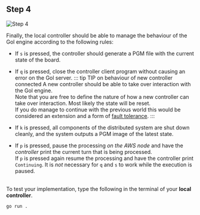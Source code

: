 <!--@include: index.md-->
#

## Step 4

![Step 4](/assets/cw_diagrams-Distributed_4.png)

Finally, the local controller should be able to manage the behaviour of the Gol engine according to the following rules:

- If `s` is pressed, the controller should generate a PGM file with the current state of the board.

- If `q` is pressed, close the controller client program without causing an error on the Gol server.
    ::: tip TIP on behaviour of new controller connected
    A new controller should be able to take over interaction with the Gol engine.\
    Note that you are free to define the nature of how a new controller can take over interaction.
    Most likely the state will be reset.\
    If you do manage to continue with the previous world this would be considered an extension and a form of [fault tolerance](/golang/extensions#fault-tolerance).
    :::
- If `k` is pressed, all components of the distributed system are shut down cleanly, and the system outputs a PGM image of the latest state.

- If `p` is pressed, pause the processing *on the AWS node* and have the *controller* print the current turn that is being processed.\
If `p` is pressed again resume the processing and have the controller print `Continuing`.
It is *not* necessary for `q` and `s` to work while the execution is paused.

\
To test your implementation, type the following in the terminal of your **local controller**.

```bash
go run .
```
